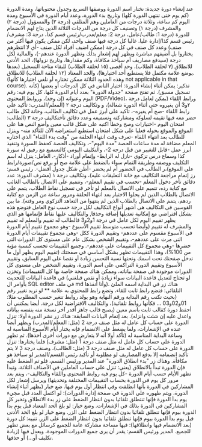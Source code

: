 عند إنشاء دورة جديدة: نختار اسم الدورة ووصفها السريع وجدول محتوياتها، ومدة الدورة (كم يوم حتى تنتهي الدورة كلها) وتاريخ بدء الدورة، وعدد أيام الدورة في الأسبوع ومدة اليوم كم ساعة، وثلاثة درجات من العاملين وهم المتلقي (درجة ٣) والمسؤول (درجة ٢) والمشرف (درجة ١) وتصنيف كل درجة من الدرجات الثلاثة الذين يتاح لهم الانضمام للدورة (درجة 1: طالب/عامل، درجة 2: معلم/مدرب/رئيس قسم كذا، درجة 3: مشرف/رئيس قسم كذا/إدارة عليا. غالبا كل درجة فيها صنف واحد، لكن ممكن يكون فيها أكثر من صنف) وعدد كل صنف في كل درجة (ممكن اضيف أفراد لكل صنف -أي لا انتظرهم يختاروا بل أضيفهم مباشرة ويظهر لهم إشعار بذلك وتظهر الدورة عندهم-)، والمالية لكل درجة (سيدفع مصاريف أم سيأخذ مكافأة، وكم مقدارها، وتاريخ نزولها)، الحد الأدنى للانطلاق (٧ لحلقة الطلاب)، وحد أقصى (١٥ لحلقة الطلاب) للبقاء متاحة التسجيل (بعدها يوضع علامة مكتمل فلا يستطيع أحد اختيارها)، والحد المعتاد (١٢ لحلقة الطلاب) للانطلاق. (وهذه الحدود الثلاثة ممكن تختاره أو نلغي اختيارها كأنها not applicable in that course). تذكير: يمكن أثناء إنشاء الدورة: اختيار الناس في كل الدرجات أو بعضها (كأنه تسجيل مسبق). 
ثم تفتح صفحة "جدولة الدورة" بعدد أيام الدورة كلها، كل يوم فيه: رقم اليوم وعنوانه (إن وجد)، وروابط المحتوى (PDF/Video)، ورابط اللقاء (يمكن لعامل درجة ٢و3 أن يغيروه حتى أثناء الدورة شغالة)، و وتكاليف درجة ٢ (المعلم/المدرب: تأكيد على رابط اللقاء -صح أم يغيره-، تأكيد على أبرز عمل في تكاليف الطالب، وخانة لكل طالب حضر معه فيها تقيمه لسلوكه ومشاركته وتسميعه وعدد دقائق تأختكاليف درجة ٣ (الطالب: امتحان اليوم -اختيارات وصح وخطأ اكتبه على شكل قالب معين وأضع النص هنا على الموقع والموقع يحوله فعليا على شكل امتحان استطيع استعراضه الآن للتأكد منه- وينزل للطالب بعد انتهاء اللقاء -تعرف وقت انتهاء الحلقة من "وقت بدء اللقاء" الذي اختاره المعلم مضافة له مدة ساعات الحصة "مدة اليوم"-، وتكاليف الحصة كحفظ السورة وتنفيذ أبرز عمل -قابل للتغيير من قبل درجة 2-، والتكليف اليومي كالتسميع مع رفيق له سورة كذا وسماع درس تزكوي -نازل له الرابط- وإتمام أوراد -أذكار-. العامل: ينزل له اسم التكليف ووصفه وطريقة التمام سواء بالضغط على علامة صح أو برفع نص/صورة/رابط على الموقع)،ر الطالب في الحضور أم لم يحضر -أظن شكل جدول أفضل-. رئيس قسم: رز إتمام مراجعة التكاليف مع خانة التعليقات عليه)، وتكاليف درجة ١ (مشرف الدورة: عدد دقائق تأخر دخول المعلم -تحسب في تقييم المعلم-، وتتميم على الاتصال بالطالب الغائب مع كتابة رده، تتميم على الاتصال بالمعلم لو تأخر في تسجيل نقاط الطلاب، يتمم على الاتصال بالطلاب الذين لم يحلوا الاختبار بعد انتهاء الحلقة ومرور ساعة من الزمن مع كتابة ردهم، يتمم على الاتصال بالطلاب الذين لم ينتهوا من التعاهد التزكوي ومر وقته). ما بين القوسين في التكاليف هي أشهر أنواع التكاليف لكل درجة حسب نوع العامل فتوضع هذه بشكل افتراضي مع إمكانية تعديلها إضافة وحذفا, والتكاليف عليها نقاط فإتمامها هو الذي يظهر تقييم اليوم لكل عامل في درجة 1و2و3 فالطالب له تقييم والمعلم له تقييم والمشرف له تقييم (وأيضا تحسب متوسط تقييم الأسبوع -وهو مجموع تقييم أيام الدورة في الأسبوع مقسوم على عددهم- وتقييم الدورة ككل -وهي مجموع تقييمات أيام الدورة التي مرت على عددهم-، وتقييم الشخص بشكل عام على مستوى كل الدورات التي حضرها -وهي مجموع كل التقييمات على عددهم-. وجميع التقييمات تحسب كنسبة مؤية من 100%)، وهذا التقييمات تظهر بشكل أساسي في صفحتك (تقييم اليوم يظهر أول ما تدخل صفحتك تحت اسمك وتحتها نسبة التحسن زيادة أو نقصا على اليوم السابق، وتقييم الأسبوع وتقييم الدورة التراكمي على اسم الدورة، وتقييم الشخص على مستوى كل الدورات موجودة في صفحة بياناته، وممكن هناك صفحة خاصة بها كل التقييمات) وتخزن في قاعدة البيانات للتحديث (لو تحتاج لتعديل قاعدة البيانات سواء زيادة أو نقص فبلغني بأوامر ال SQL editor في ملف md وأنا أنفذها).
هناك زر في البداية اسمه الملئ التلقائي: فتضع رابط ثابت للقاء، وتضع رابط للمحتوي به علامة ** لو تريد تغيير رقم (بحيث تكتب رقم البداية ورقم النهاية وهو يولد روابط تتغير حسب المطلوب مثلا: 01و02و03 ... فكأنها روابط تلقائية)، والتكاليف الافتراضية لكل درجة.
أيضا يمكنني أن أحفظ دورة كقالب ثابت باسم معين (يصبح قالب جاهز أقدر آخر نسخة منه بنفسه بياناته واعدل عليه إن شئت وانزله).
بعد إتمام البيانات السابقة: هناك زر نشر الدورة
أولا: تنزل الدورة على حساب كل عامل له مثل صنف درجة 2 (مثل: المعلم/المدرب) ويظهر أيضا عنده في الإشعارات، ولما يضغط على الانضمام فإنه يختار أيام الأسبوع المناسبة له وساعة البداية المناسبة له (تأكد أولا أنه لا يتعارض مع دورات أخرى أخذها). ثم تظهر الدورة على حساب كل عامل له مثل صنف درجة 1 (مثل: مشرف) فلما يختارها: تنزل الدورة على حساب كل عامل له مثل صنف درجة 3 (مثل: الطالب)، وصنف درجة 3 لا يتم تأكيد انضمامه إلا بدفع المصاريف لو مطلوبة أو تأكيد رئيس القسم/المدير لو سيأخذ هو مكافأة.
وهناك زر "بدء انطلاق الدورة" عند المدير ورئيس القسم، فلو تم الضغط عليه فإن الدورة تبدأ بالانطلاق (يعني: تنزل على حساب العاملين في الأصناف الثلاثة، وتبدأ تظهر الأيام حسب أيام الدورة -كل يوم فيه روابط المحتوى واللقاء والتكاليف-، ويتم بعد مرور كل يوم في الدورة بحساب التقييمات المختلفة وتحديثها) ويرسل إشعار لكل المشاركين في الدورة بأنها انطلقت وفي انتظار أول يوم فيها.
ضع خيار (يظهر أثناء إنشاء الدورة، ويتم ظهوره على الدورة في صفحة إدارة الدورات): لو اكتمل العدد قبل مجيء يوم بدأ الدورة فإنها تنتطلق تلقائيا بدون انتظار الضغط على زر بدء الانطلاق وتخبر كل المشاركين في الدورة بذلك في الإشعارات. وضع خيار: لو بلغ الحد المعتاد قبل يوم بدأ الدورة بيوم فإنها تنطلق تلقائيا بدون انتظار الضغط على الزر. وضع خيار لو بلغ الحد الأدنى قبل يوم بدأ الدورة بيوم فإنها تنطلق تلقائيا بدون انتظار الضغط على الزر.
تنبيه: كل دورة (بعد الانضمام فيها وانطلاقها): فيها مساحة مشاركة عامة للجميع كرسائل مع بعض تظهر للجميع.
المدير ورئيس القسم: يقدر أن يرى جميع الدورات الموجودة، ويعدل فيها (زيادة تكليف أو...) أو حذفها.